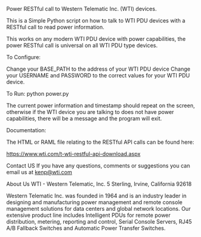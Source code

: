 Power RESTful call to Western Telematic Inc. (WTI) devices.

This is a Simple Python script on how to talk to WTI PDU devices with a RESTful call to read power information.

This works on any modern WTI PDU device with power capabilities, the power RESTful call is universal on all WTI PDU type devices.

To Configure:

Change your BASE_PATH to the address of your WTI PDU device
Change your USERNAME and PASSWORD to the correct values for your WTI PDU device.

To Run:
python power.py

The current power information and timestamp should repeat on the screen, otherwise if the WTI device you are talking to does not have power capabilities, there will be a message and the program will exit.

Documentation:

The HTML or RAML file relating to the RESTful API calls can be found here:

https://www.wti.com/t-wti-restful-api-download.aspx

Contact US
If you have any questions, comments or suggestions you can email us at kenp@wti.com

About Us
WTI - Western Telematic, Inc.
5 Sterling, Irvine, California 92618

Western Telematic Inc. was founded in 1964 and is an industry leader in designing and manufacturing power management and remote console management solutions for data centers and global network locations.
Our extensive product line includes Intelligent PDUs for remote power distribution, metering, reporting and control, Serial Console Servers, RJ45 A/B Fallback Switches and Automatic Power Transfer Switches.
